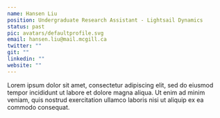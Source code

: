 ```yaml
---
name: Hansen Liu
position: Undergraduate Research Assistant - Lightsail Dynamics
status: past
pic: avatars/defaultprofile.svg
email: hansen.liu@mail.mcgill.ca
twitter: ""
git: ""
linkedin: ""
website: ""
---
```


Lorem ipsum dolor sit amet, consectetur adipiscing elit, sed do eiusmod tempor incididunt ut labore et dolore magna aliqua. Ut enim ad minim veniam, quis nostrud exercitation ullamco laboris nisi ut aliquip ex ea commodo consequat.